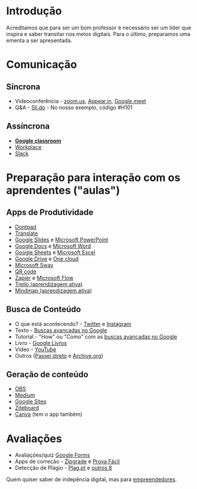 # Introdução

Acreditamos que para ser um bom professor é necessário ser um líder que inspira e saber transitar nos meios digitais. Para o último, preparamos uma ementa a ser apresentada.

# Comunicação 

## Síncrona 
  * Videoconferência - [zoom.us](https://zoom.us/), [Appear.in](https://appear.in/), [Google meet](https://meet.google.com)
  * Q&A - [Sli.do](https://www.sli.do) - No nosso exemplo, código #H101

## Assíncrona
  * [**Google classroom**](https://classroom.google.com/)
  * [Workplace](https://www.facebook.com/workplace/) 
  * [Slack](https://slack.com)

# Preparação para interação com os aprendentes ("aulas")

## Apps de Produtividade
  * [Dontpad](http://dontpad.com/ID-NL)
  * [Translate](http://translate.google.com/)
  * [Google Slides](https://www.google.com/slides/about) e [Microsoft PowerPoint](https://office.live.com/start/PowerPoint.aspx?ui=pt%2DBR) 
  * [Google Docs](https://www.google.com/docs/about/) e [Microsoft Word](https://office.live.com/start/Word.aspx?ui=pt%2DBR)
  * [Google Sheets](https://www.google.com/sheets/about/) e [Microsoft Excel](https://office.live.com/start/Excel.aspx?ui=pt%2DBR)
  * [Google Drive](http://drive.google.com/) e [One cloud](http://onedrive.live.com/)
  * [Microsoft Sway](https://sway.com/?ui=pt%2DBR)
  * [QR code](https://www.qr-code-generator.com/)
  * [Zapier](https://zapier.com) e [Microsoft Flow](https://flow.microsoft.com/)
  * [Trello (aprendizagem ativa)](https://trello.com)
  * [Mindmap (aprendizagem ativa)](https://coggle.it/)

## Busca de Conteúdo
  * O que está acontecendo? - [Twitter](https://twitter.com/search-home) e [Instagram](https://www.instagram.com/explore/locations/212952986/universidade-nilton-lins/)  
  * Texto  - [Buscas avançadas no Google](https://resultadosdigitais.com.br/blog/pesquisa-avancada-google/)
  * Tutorial - "How" ou "Como" com as [buscas avançadas no Google](https://resultadosdigitais.com.br/blog/pesquisa-avancada-google/) 
  * Livro - [Google Livros](https://books.google.com.br/)
  * Vídeo - [YouTube](http://gizmodo.uol.com.br/como-encontrar-quase-tudo-no-youtube/)
  * Outros ([Passei direto](https://www.passeidireto.com/) e [Archive.org](http://archive.org))
    
## Geração de conteúdo
  * [OBS](https://obsproject.com/pt-br)
  * [Medium](https://medium.com)
  * [Google Sites](https://sites.google.com)
  * [Ziteboard](https://ziteboard.com/)
  * [Canva](https://www.canva.com/) (tem o app também)

# Avaliações 
  * Avaliações/quiz [Google Forms](https://www.google.com/forms/about/)
  * Apps de correção - [Zipgrade](https://www.zipgrade.com/) e [Prova Fácil](http://www.provafacilnaweb.com.br/)
  * Detecção de Plágio -  [Plag.pt](https://www.plag.pt) e [outros 8](https://www.domboscoead.com.br/pos-graduacao/noticias/conheca-8-programas-que-detectam-plagio-em-trabalhos-academicos/101)
 
Quem quiser saber de indepência digital, mas para [empreendedores](https://gist.github.com/efremfilho/7b532b0dc3922382748196d16933c96d).
